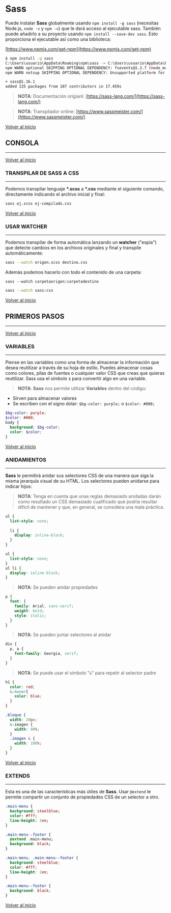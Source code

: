 # Sass

Puede instalar **Sass** globalmente usando `npm install -g sass` (necesitas Node.js, `node -v` y `npm -v`) que le dará acceso al ejecutable sass. También puede añadirlo a su proyecto usando `npm install --save-dev sass`. Esto proporciona el ejecutable así como una biblioteca:

[https://www.npmjs.com/get-npm](https://www.npmjs.com/get-npm)

```bash
$ npm install -g sass
C:\Users\usuario\AppData\Roaming\npm\sass -> C:\Users\usuario\AppData\Roaming\npm\node_modules\sass\sass.js
npm WARN optional SKIPPING OPTIONAL DEPENDENCY: fsevents@1.2.7 (node_modules\sass\node_modules\fsevents):
npm WARN notsup SKIPPING OPTIONAL DEPENDENCY: Unsupported platform for fsevents@1.2.7: wanted {"os":"darwin","arch":"any"} (current: {"os":"win32","arch":"x64"})

+ sass@1.16.1
added 135 packages from 107 contributors in 17.459s
```

> **NOTA**: Documentación origianl: [https://sass-lang.com/](https://sass-lang.com/)

> **NOTA**: Transpilador online: [https://www.sassmeister.com/](https://www.sassmeister.com/)

[Volver al inicio](#-SASS)

## CONSOLA

---------------------------------------------------------------------------

[Volver al inicio](#-SASS)

### TRANSPILAR DE SASS A CSS

---------------------------------------------------------------------------

Podemos transpilar lenguaje **\*.scss** a **\*.css** mediante el siguiente comando, directamente indicando el archivo inicial y final:

```bash
sass ej.scss ej-compilado.css
```

[Volver al inicio](#-SASS)

### USAR WATCHER

---------------------------------------------------------------------------

Podemos transpilar de forma automática lanzando un **watcher** ("espía") que detecte cambios en los archivos originales y final y transpile automáticamente:

```bash
sass --watch origen.scss destino.css
```

Además podemos hacerlo con todo el contenido de una carpeta:

`sass --watch carpetaorigen:carpetadestino`

```bash
sass --watch sass:css
```

[Volver al inicio](#-SASS)

## PRIMEROS PASOS

---------------------------------------------------------------------------

[Volver al inicio](#-SASS)

### VARIABLES

---------------------------------------------------------------------------

Piense en las variables como una forma de almacenar la información que desea reutilizar a través de su hoja de estilo. Puedes almacenar cosas como colores, pilas de fuentes o cualquier valor CSS que creas que quieras reutilizar. Sass usa el símbolo `$` para convertir algo en una variable.

> **NOTA**: **Sass** nos permite utilizar **Variables** dentro del código:
  * Sirven para almacenar valores
  * Se escriben con el signo dolar: `$bg-color: purple;` o `$color: #000;`

```scss
$bg-color: purple;
$color: #000;
body {
  background: $bg-color;
  color: $color;
}
```

[Volver al inicio](#-SASS)

### ANIDAMIENTOS

---------------------------------------------------------------------------

**Sass** le permitirá anidar sus selectores CSS de una manera que siga la misma jerarquía visual de su HTML. Los selectores pueden anidarse para indicar hijos:

> **NOTA**: Tenga en cuenta que unas reglas demasiado anidadas darán como resultado un CSS demasiado cualificado que podría resultar difícil de mantener y que, en general, se considera una mala práctica.

```scss
ul {
  list-style: none;
  
  li {
    display: inline-block;
  }
}
```

```css
ul {
  list-style: none;
}
ul li {
  display: inline-block;
}
```

> **NOTA**: Se pueden anidar propiedades

```scss
p {
  font: {
    family: Arial, sans-serif;
    weight: bold;
    style: italic;
  }
}
```

> **NOTA**: Se pueden juntar selectores al anidar

```scss
div {
  p, a {
    font-family: Georgia, serif;
  }
}
```

> **NOTA**: Se puede usar el símbolo "`&`" para repetir al selector padre

```scss
h1 {
  color: red;
  &:hover{
    color: blue;
  }
}

.bloque {
  width: 20px;
  &-imagen {
    width: 90%;
  }
  .imagen & {
    width: 100%;
  }
}
```

[Volver al inicio](#-SASS)

### EXTENDS

---------------------------------------------------------------------------

Esta es una de las características más útiles de **Sass**. Usar `@extend` le permite compartir un conjunto de propiedades CSS de un selector a otro. 

```sass
.main-menu {
  background: steelblue;
  color: #fff;
  line-height: 2em;
}

.main-menu--footer {
  @extend .main-menu;
  background: black;
}
```

```css
.main-menu, .main-menu--footer {
  background: steelblue;
  color: #fff;
  line-height: 2em;
}

.main-menu--footer {
  background: black;
}
```

[Volver al inicio](#-SASS)